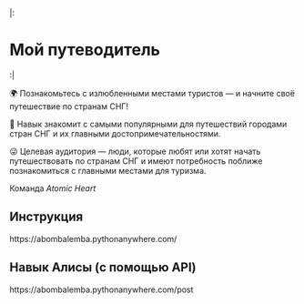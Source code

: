 |:<h1><strong>Мой путеводитель</strong></h1>:|


🌍 Познакомьтесь с излюбленными местами туристов — и начните своё путешествие по странам СНГ!
 
🤖 Навык знакомит с самыми популярными для путешествий городами стран СНГ и их главными достопримечательностями.
 
😜 Целевая аудитория — люди, которые любят или хотят начать путешествовать по странам СНГ и имеют потребность поближе познакомиться с главными местами для туризма.
 
Команда *Atomic Heart*


<h2>Инструкция</h2>
https://abombalemba.pythonanywhere.com/

<h2>Навык Алисы (с помощью API)</h2>
https://abombalemba.pythonanywhere.com/post
